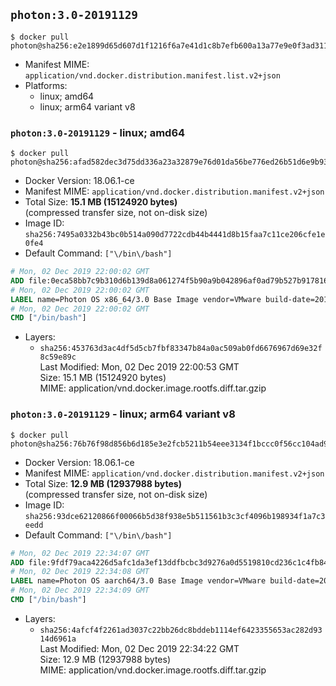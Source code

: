 ## `photon:3.0-20191129`

```console
$ docker pull photon@sha256:e2e1899d65d607d1f1216f6a7e41d1c8b7efb600a13a77e9e0f3ad31120cdcfe
```

-	Manifest MIME: `application/vnd.docker.distribution.manifest.list.v2+json`
-	Platforms:
	-	linux; amd64
	-	linux; arm64 variant v8

### `photon:3.0-20191129` - linux; amd64

```console
$ docker pull photon@sha256:afad582dec3d75dd336a23a32879e76d01da56be776ed26b51d6e9b932f7a445
```

-	Docker Version: 18.06.1-ce
-	Manifest MIME: `application/vnd.docker.distribution.manifest.v2+json`
-	Total Size: **15.1 MB (15124920 bytes)**  
	(compressed transfer size, not on-disk size)
-	Image ID: `sha256:7495a0332b43bc0b514a090d7722cdb44b4441d8b15faa7c11ce206cfe1e0fe4`
-	Default Command: `["\/bin\/bash"]`

```dockerfile
# Mon, 02 Dec 2019 22:00:02 GMT
ADD file:0eca58bb7c9b310d6b139d8a061274f5b90a9b042896af0ad79b527b91781615 in / 
# Mon, 02 Dec 2019 22:00:02 GMT
LABEL name=Photon OS x86_64/3.0 Base Image vendor=VMware build-date=20191129
# Mon, 02 Dec 2019 22:00:02 GMT
CMD ["/bin/bash"]
```

-	Layers:
	-	`sha256:453763d3ac4df5d5cb7fbf83347b84a0ac509ab0fd6676967d69e32f8c59e89c`  
		Last Modified: Mon, 02 Dec 2019 22:00:53 GMT  
		Size: 15.1 MB (15124920 bytes)  
		MIME: application/vnd.docker.image.rootfs.diff.tar.gzip

### `photon:3.0-20191129` - linux; arm64 variant v8

```console
$ docker pull photon@sha256:76b76f98d856b6d185e3e2fcb5211b54eee3134f1bccc0f56cc104ad9133e61f
```

-	Docker Version: 18.06.1-ce
-	Manifest MIME: `application/vnd.docker.distribution.manifest.v2+json`
-	Total Size: **12.9 MB (12937988 bytes)**  
	(compressed transfer size, not on-disk size)
-	Image ID: `sha256:93dce62120866f00066b5d38f938e5b511561b3c3cf4096b198934f1a7c3eedd`
-	Default Command: `["\/bin\/bash"]`

```dockerfile
# Mon, 02 Dec 2019 22:34:07 GMT
ADD file:9fdf79aca4226d5afc1da3ef13ddfbcbc3d9276a0d5519810cd236c1c4fb84b3 in / 
# Mon, 02 Dec 2019 22:34:08 GMT
LABEL name=Photon OS aarch64/3.0 Base Image vendor=VMware build-date=20191129
# Mon, 02 Dec 2019 22:34:09 GMT
CMD ["/bin/bash"]
```

-	Layers:
	-	`sha256:4afcf4f2261ad3037c22bb26dc8bddeb1114ef6423355653ac282d9314d6961a`  
		Last Modified: Mon, 02 Dec 2019 22:34:22 GMT  
		Size: 12.9 MB (12937988 bytes)  
		MIME: application/vnd.docker.image.rootfs.diff.tar.gzip

